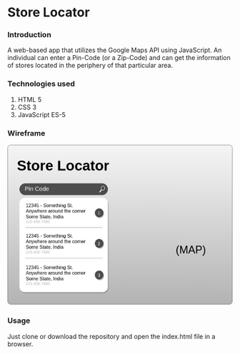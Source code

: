 # Store Locator

### Introduction

A web-based app that utilizes the Google Maps API using JavaScript. An individual can enter a Pin-Code (or a Zip-Code) and can get the information of stores located in the periphery of that particular area.

### Technologies used

1. HTML 5
2. CSS 3
3. JavaScript ES-5

### Wireframe

![Wireframe](./StoreLocatorWireframe.jpg)

### Usage

Just clone or download the repository and open the index.html file in a browser.
